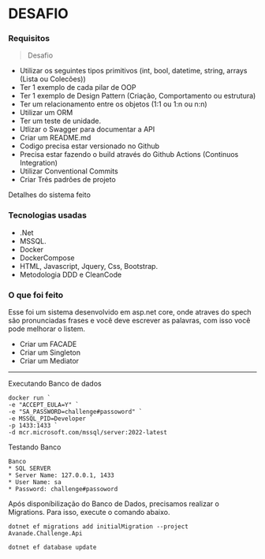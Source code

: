 # DESAFIO

### Requisitos

> Desafio
> 
* Utilizar os seguintes tipos primitivos (int, bool, datetime, string, arrays (Lista ou Colecões))
* Ter 1 exemplo de cada pilar de OOP
* Ter 1 exemplo de Design Pattern (Criação, Comportamento ou estrutura)
* Ter um relacionamento entre os objetos (1:1 ou 1:n ou n:n)
* Utilizar um ORM
* Ter um teste de unidade.
* Utlizar o Swagger para documentar a API
* Criar um README.md
* Codigo precisa estar versionado no Github
* Precisa estar fazendo o build através do Github Actions (Continuos Integration)
* Utilizar Conventional Commits
* Criar Trés padrões de projeto


Detalhes do sistema feito


### Tecnologias usadas

* .Net
* MSSQL.
* Docker
* DockerCompose
* HTML, Javascript, Jquery, Css, Bootstrap.
* Metodologia DDD e CleanCode

### O que foi feito

Esse foi um sistema desenvolvido em asp.net core, onde atraves do spech são pronunciadas frases e você deve escrever as palavras, com isso você pode melhorar o listem.

* Criar um FACADE
* Criar um Singleton
* Criar um Mediator
---
Executando Banco de dados
```
docker run `
-e "ACCEPT_EULA=Y" `
-e "SA_PASSWORD=challenge#passoword" `
-e MSSQL_PID=Developer `
-p 1433:1433 `
-d mcr.microsoft.com/mssql/server:2022-latest

``` 
Testando Banco
```
Banco 
* SQL SERVER
* Server Name: 127.0.0.1, 1433 
* User Name: sa
* Password: challenge#passoword
```
Após disponíbilização do Banco de Dados, precisamos realizar o Migrations. Para isso, execute o comando abaixo.

```
dotnet ef migrations add initialMigration --project Avanade.Challenge.Api
```
 
```
dotnet ef database update
```
